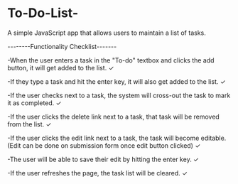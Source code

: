 # To-Do-List-
A simple JavaScript app that allows users to maintain a list of tasks.
               
  
  --------Functionality Checklist-------

-When the user enters a task in the "To-do" textbox and clicks the add button, it will get added to the list. ✓

-If they type a task and hit the enter key, it will also get added to the list. ✓

-If the user checks next to a task, the system will cross-out the task to mark it as completed. ✓

-If the user clicks the delete link next to a task, that task will be removed from the list. ✓

-If the user clicks the edit link next to a task, the task will become editable. (Edit can be done on submission form once edit button clicked) ✓

-The user will be able to save their edit by hitting the enter key. ✓

-If the user refreshes the page, the task list will be cleared. ✓
